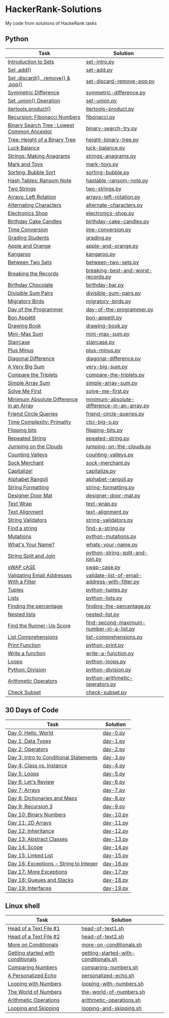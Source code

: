 # HackerRank-Solutions
My code from solutions of HackeRank tasks

## Python

| Task | Solution |
|---|---|
| [Introduction to Sets](https://www.hackerrank.com/challenges/py-introduction-to-sets/problem) | [set-intro.py](python/set-intro.py) |
| [Set .add()](https://www.hackerrank.com/challenges/py-set-add/problem) | [set-add.py](python/set-add.py) |
| [Set .discard(), .remove() & .pop()](https://www.hackerrank.com/challenges/py-set-discard-remove-pop/problem) | [set-discard-remove-pop.py](python/set-discard-remove-pop.py) |
| [Symmetric Difference](https://www.hackerrank.com/challenges/symmetric-difference/problem) | [symmetric-difference.py](python/symmetric-difference.py) |
| [Set .union() Operation](https://www.hackerrank.com/challenges/py-set-union/problem) | [set-union.py](python/set-union.py) |
| [itertools.product()](https://www.hackerrank.com/challenges/itertools-product/problem) | [itertools-product.py](python/itertools-product.py) |
| [Recursion: Fibonacci Numbers](https://www.hackerrank.com/challenges/ctci-fibonacci-numbers/problem) | [fibonacci.py](python/fibonacci.py) | 
| [Binary Search Tree : Lowest Common Ancestor](https://www.hackerrank.com/challenges/binary-search-tree-lowest-common-ancestor/problem) | [binary-search-try.py](python/binary-search-try.py) |
| [Tree: Height of a Binary Tree](https://www.hackerrank.com/challenges/tree-height-of-a-binary-tree/problem) | [height-binary-tree.py](python/height-binary-tree.py) |
| [Luck Balance](https://www.hackerrank.com/challenges/luck-balance/problem) | [luck-balance.py](python/luck-balance.py) |
| [Strings: Making Anagrams](https://www.hackerrank.com/challenges/ctci-making-anagrams/problem) | [strings-anagrams.py](python/strings-anagrams.py) |
| [Mark and Toys](https://www.hackerrank.com/challenges/mark-and-toys/problem) | [mark-toys.py](python/mark-toys.py) |
| [Sorting: Bubble Sort](https://www.hackerrank.com/challenges/ctci-bubble-sort/problem) | [sorting-bubble.py](python/sorting-bubble.py) |
| [Hash Tables: Ransom Note](https://www.hackerrank.com/challenges/ctci-ransom-note/problem) | [hastable-ransom-note.py](python/hastable-ransom-note.py) |
| [Two Strings](https://www.hackerrank.com/challenges/two-strings/problem) | [two-strings.py](python/two-strings.py) |
| [Arrays: Left Rotation](https://www.hackerrank.com/challenges/ctci-array-left-rotation/problem) | [arrays-left-rotation.py](python/arrays-left-rotation.py) |
| [Alternating Characters](https://www.hackerrank.com/challenges/alternating-characters/problem) | [alternate-characters.py](python/alternate-characters.py) |
| [Electronics Shop](https://www.hackerrank.com/challenges/electronics-shop/problem) | [electronics-shop.py](python/electronics-shop.py) |
| [Birthday Cake Candles](https://www.hackerrank.com/challenges/birthday-cake-candles/problem) | [birthday-cake-candles.py](python/birthday-cake-candles.py) |
| [Time Conversion](https://www.hackerrank.com/challenges/time-conversion/problem) | [ime-conversion.py](python/time-conversion.py) |
| [Grading Students](https://www.hackerrank.com/challenges/grading/problem) | [grading.py](python/grading.py) |
| [Apple and Orange](https://www.hackerrank.com/challenges/apple-and-orange/problem) | [apple-and-orange.py](python/apple-and-orange.py) |
| [Kangaroo](https://www.hackerrank.com/challenges/kangaroo/problem) | [kangaroo.py](python/kangaroo.py) |
| [Between Two Sets](https://www.hackerrank.com/challenges/between-two-sets/problem) | [between-two-sets.py](python/between-two-sets.py) |
| [Breaking the Records](https://www.hackerrank.com/challenges/breaking-best-and-worst-records/problem) | [breaking-best-and-worst-records.py](python/breaking-best-and-worst-records.py) |
| [Birthday Chocolate](https://www.hackerrank.com/challenges/the-birthday-bar/problem) | [birthday-bar.py](python/birthday-bar.py) |
| [Divisible Sum Pairs](https://www.hackerrank.com/challenges/divisible-sum-pairs/problem) | [divisible-sum-pairs.py](python/divisible-sum-pairs.py) |
| [Migratory Birds](https://www.hackerrank.com/challenges/migratory-birds/problem) | [migratory-birds.py](python/migratory-birds.py) |
| [Day of the Programmer](https://www.hackerrank.com/challenges/day-of-the-programmer/problem) | [day-of-the-programmer.py](python/day-of-the-programmer.py) |
| [Bon Appétit](https://www.hackerrank.com/challenges/bon-appetit/problem) | [bon-appetit.py](python/bon-appetit.py) |
| [Drawing Book](https://www.hackerrank.com/challenges/drawing-book/problem) | [drawing-book.py](python/drawing-book.py) |
| [Mini-Max Sum](https://www.hackerrank.com/challenges/mini-max-sum/problem) | [mini-max-sum.py](python/mini-max-sum.py) |
| [Staircase](https://www.hackerrank.com/challenges/staircase/problem) | [staircase.py](python/staircase.py) |
| [Plus Minus](https://www.hackerrank.com/challenges/plus-minus/problem) | [plus-minus.py](python/plus-minus.py) |
| [Diagonal Difference](https://www.hackerrank.com/challenges/diagonal-difference/problem) | [diagonal-difference.py](python/diagonal-difference.py) |
| [A Very Big Sum](https://www.hackerrank.com/challenges/a-very-big-sum/problem) | [very-big-sum.py](python/very-big-sum.py) |
| [Compare the Triplets](https://www.hackerrank.com/challenges/compare-the-triplets/problem) | [compare-the-triplets.py](python/compare-the-triplets.py) |
| [Simple Array Sum](https://www.hackerrank.com/challenges/simple-array-sum/problem) | [simple-array-sum.py](python/simple-array-sum.py) |
| [Solve Me First](https://www.hackerrank.com/challenges/solve-me-first/problem) | [solve-me-first.py](python/solve-me-first.py) |
| [Minimum Absolute Difference in an Array](https://www.hackerrank.com/challenges/minimum-absolute-difference-in-an-array/problem) | [minimum-absolute-difference-in-an-array.py](python/minimum-absolute-difference-in-an-array.py) |
| [Friend Circle Queries](https://www.hackerrank.com/challenges/friend-circle-queries/problem) | [friend-circle-queries.py](python/friend-circle-queries.py) |
| [Time Complexity: Primality](https://www.hackerrank.com/challenges/ctci-big-o/problem) | [ctci-big-o.py](python/ctci-big-o.py) |
| [Flipping bits](https://www.hackerrank.com/challenges/flipping-bits/problem) | [flipping-bits.py](python/flipping-bits.py) |
| [Repeated String](https://www.hackerrank.com/challenges/repeated-string/problem) | [epeated-string.py](python/epeated-string.py) |
| [Jumping on the Clouds](https://www.hackerrank.com/challenges/jumping-on-the-clouds/problem) | [jumping-on-the-clouds.py](python/jumping-on-the-clouds.py) |
| [Counting Valleys](https://www.hackerrank.com/challenges/counting-valleys/problem) | [counting-valleys.py](python/counting-valleys.py) |
| [Sock Merchant](https://www.hackerrank.com/challenges/sock-merchant/problem) | [sock-merchant.py](python/sock-merchant.py) |
| [Capitalize!](https://www.hackerrank.com/challenges/capitalize/problem) | [capitalize.py](python/capitalize.py) |
| [Alphabet Rangoli](https://www.hackerrank.com/challenges/alphabet-rangoli/problem) | [alphabet-rangoli.py](python/alphabet-rangoli.py) |
| [String Formatting](https://www.hackerrank.com/challenges/python-string-formatting/problem) | [string-formatting.py](python/string-formatting.py) |
| [Designer Door Mat](https://www.hackerrank.com/challenges/designer-door-mat/problem) | [designer-door-mat.py](python/designer-door-mat.py) |
| [Text Wrap](https://www.hackerrank.com/challenges/text-wrap/problem) | [text-wrap.py](python/text-wrap.py) |
| [Text Alignment](https://www.hackerrank.com/challenges/text-alignment/problem) | [text-alignment.py](python/text-alignment.py) |
| [String Validators](https://www.hackerrank.com/challenges/string-validators/problem) | [string-validators.py](python/string-validators.py) |
| [Find a string](https://www.hackerrank.com/challenges/find-a-string/problem) | [find-a-string.py](python/find-a-string.py) |
| [Mutations](https://www.hackerrank.com/challenges/python-mutations/problem) | [python-mutations.py](python/python-mutations.py) |
| [What's Your Name?](https://www.hackerrank.com/challenges/whats-your-name/problem) | [whats-your-name.py](python/whats-your-name.py) |
| [String Split and Join](https://www.hackerrank.com/challenges/python-string-split-and-join/problem) | [python-string-split-and-join.py](python/python-string-split-and-join.py) |
| [sWAP cASE](https://www.hackerrank.com/challenges/swap-case/problem) | [swap-case.py](python/swap-case.py) |
| [Validating Email Addresses With a Filter](https://www.hackerrank.com/challenges/validate-list-of-email-address-with-filter/problem) | [validate-list-of-email-address-with-filter.py](python/validate-list-of-email-address-with-filter.py) |
| [Tuples](https://www.hackerrank.com/challenges/python-tuples/problem) | [python-tuples.py](python/python-tuples.py) |
| [Lists](https://www.hackerrank.com/challenges/python-lists/problem) | [python-lists.py](python/python-lists.py) |
| [Finding the percentage](https://www.hackerrank.com/challenges/finding-the-percentage/problem) | [finding-the-percentage.py](python/finding-the-percentage.py) |
| [Nested lists](https://www.hackerrank.com/challenges/nested-list/problem) | [nested-list.py](python/nested-list.py) |
| [Find the Runner-Up Score](https://www.hackerrank.com/challenges/find-second-maximum-number-in-a-list/problem) | [find-second-maximum-number-in-a-list.py](python/find-second-maximum-number-in-a-list.py) |
| [List Comprehensions](https://www.hackerrank.com/challenges/list-comprehensions/problem) | [list-comprehensions.py](python/list-comprehensions.py) |
| [Print Function](https://www.hackerrank.com/challenges/python-print/problem) | [python-print.py](python/python-print.py) |
| [Write a function](https://www.hackerrank.com/challenges/write-a-function/problem) | [write-a-function.py](python/write-a-function.py) |
| [Loops](https://www.hackerrank.com/challenges/python-loops/problem) | [python-loops.py](python/python-loops.py) |
| [Python: Division](https://www.hackerrank.com/challenges/python-division/problem) | [python-division.py](python/python-division.py) |
| [Arithmetic Operators](https://www.hackerrank.com/challenges/python-arithmetic-operators/problem) | [python-arithmetic-operators.py](python/python-arithmetic-operators.py) |
| [Check Subset](https://www.hackerrank.com/challenges/py-check-subset/problem) | [check-subset.py](python/check-subset.py) |

## 30 Days of Code

| Task | Solution |
|---|---|
| [Day 0: Hello, World](https://www.hackerrank.com/challenges/30-hello-world/problem) | [day-0.py](swift/day-0.swift) |
| [Day 1: Data Types](https://www.hackerrank.com/challenges/30-data-types/problem) | [day-1.py](cpp/day-1.cpp) |
| [Day 2: Operators](https://www.hackerrank.com/challenges/30-operators/problem) | [day-2.py](cpp/day-2.cpp) |
| [Day 3: Intro to Conditional Statements](https://www.hackerrank.com/challenges/30-conditional-statements/problem) | [day-3.py](python/day-3.py) |
| [Day 4: Class vs. Instance](https://www.hackerrank.com/challenges/30-class-vs-instance/problem) | [day-4.py](python/day-4.py) |
| [Day 5: Loops](https://www.hackerrank.com/challenges/30-loops/problem) | [day-5.py](python/day-5.py) |
| [Day 6: Let's Review](https://www.hackerrank.com/challenges/30-review-loop/problem) | [day-6.py](python/day-6.py) |
| [Day 7: Arrays](https://www.hackerrank.com/challenges/30-arrays/problem) | [day-7.py](python/day-7.py) |
| [Day 8: Dictionaries and Maps](https://www.hackerrank.com/challenges/30-dictionaries-and-maps/problem) | [day-8.py](python/day-8.py) |
| [Day 9: Recursion 3](https://www.hackerrank.com/challenges/30-recursion/problem) | [day-9.py](python/day-9.py) |
| [Day 10: Binary Numbers](https://www.hackerrank.com/challenges/30-binary-numbers/problem) | [day-10.py](python/day-10.py) |
| [Day 11: 2D Arrays](https://www.hackerrank.com/challenges/30-2d-arrays/problem) | [day-11.py](python/day-11.py) |
| [Day 12: Inheritance](https://www.hackerrank.com/challenges/30-inheritance/problem) | [day-12.py](python/day-12.py) |
| [Day 13: Abstract Classes](https://www.hackerrank.com/challenges/30-abstract-classes/problem) | [day-13.py](python/day-13.py) |
| [Day 14: Scope](https://www.hackerrank.com/challenges/30-scope/problem) | [day-14.py](python/day-14.py) |
| [Day 15: Linked List](https://www.hackerrank.com/challenges/30-linked-list/problem) | [day-15.py](python/day-15.py) |
| [Day 16: Exceptions - String to Integer](https://www.hackerrank.com/challenges/30-exceptions-string-to-integer/problem) | [day-16.py](python/day-16.py) |
| [Day 17: More Exceptions](https://www.hackerrank.com/challenges/30-more-exceptions/problem) | [day-17.py](python/day-17.py) |
| [Day 18: Queues and Stacks](https://www.hackerrank.com/challenges/30-queues-stacks/problem) | [day-18.py](python/day-18.py) |
| [Day 19: Interfaces](https://www.hackerrank.com/challenges/30-interfaces/problem) | [day-19.py](python/day-19.py) |

## Linux shell

| Task | Solution |
|---|---|
| [Head of a Text File #1](https://www.hackerrank.com/challenges/text-processing-head-1/problem) | [head-of-text1.sh](linux/head-of-text1.sh) |
| [Head of a Text File #2](https://www.hackerrank.com/challenges/text-processing-head-2/problem) | [head-of-text2.sh](linux/head-of-text2.sh) |
| [More on Conditionals](https://www.hackerrank.com/challenges/bash-tutorials---more-on-conditionals/problem) | [more-on-conditionals.sh](linux/more-on-conditionals.sh) |
| [Getting started with conditionals](https://www.hackerrank.com/challenges/bash-tutorials---getting-started-with-conditionals/problem) | [getting-started-with-conditionals.sh](linux/getting-started-with-conditionals.sh) |
| [Comparing Numbers](https://www.hackerrank.com/challenges/bash-tutorials---comparing-numbers/problem) | [comparing-numbers.sh](linux/comparing-numbers.sh) |
| [A Personalized Echo](https://www.hackerrank.com/challenges/bash-tutorials---a-personalized-echo/problem) | [personalized-echo.sh](linux/personalized-echo.sh) |
| [Looping with Numbers](https://www.hackerrank.com/challenges/bash-tutorials---looping-with-numbers/problem) | [looping-with-numbers.sh](linux/looping-with-numbers.sh) |
| [The World of Numbers](https://www.hackerrank.com/challenges/bash-tutorials---the-world-of-numbers/problem) | [the-world-of-numbers.sh](linux/the-world-of-numbers.sh) |
| [Arithmetic Operations](https://www.hackerrank.com/challenges/bash-tutorials---arithmetic-operations/submissions/code/122851762) | [arithmetic-operations.sh](linux/arithmetic-operations.sh) |
| [Looping and Skipping](https://www.hackerrank.com/challenges/bash-tutorials---looping-and-skipping/problem) | [looping-and-skipping.sh](linux/looping-and-skipping.sh) |